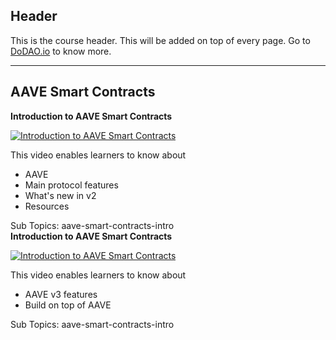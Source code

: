 ## Header
This is the course header. This will be added on top of every page. Go to [DoDAO.io](https://www.dodao.io) to know more.

 ---
 
 ## AAVE Smart Contracts
 
  **Introduction to AAVE Smart Contracts**
 
 [![Introduction to AAVE Smart Contracts](https://img.youtube.com/vi/AMAMvKc-O2s/0.jpg)](https://www.youtube.com/watch?v=AMAMvKc-O2s)     
 
 This video enables learners to know about
  * AAVE
  * Main protocol features
  * What's new in v2   
  * Resources
    
 
 Sub Topics: aave-smart-contracts-intro    
  **Introduction to AAVE Smart Contracts**
 
 [![Introduction to AAVE Smart Contracts](https://img.youtube.com/vi/LzaS8IiqnPY/0.jpg)](https://www.youtube.com/watch?v=LzaS8IiqnPY)     
 
 This video enables learners to know about
  * AAVE v3 features
  * Build on top of AAVE
    
 
 Sub Topics: aave-smart-contracts-intro    
 
